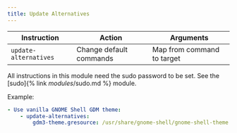 ```yaml
---
title: Update Alternatives
---
```


| Instruction           | Action                  | Arguments                  |
| --------------------- | ----------------------- | -------------------------- |
| `update-alternatives` | Change default commands | Map from command to target |

All instructions in this module need the sudo password to be set. See the [sudo]{% link _modules_/sudo.md %} module.

Example:

```yaml
- Use vanilla GNOME Shell GDM theme:
    - update-alternatives:
        gdm3-theme.gresource: /usr/share/gnome-shell/gnome-shell-theme.gresource
```
